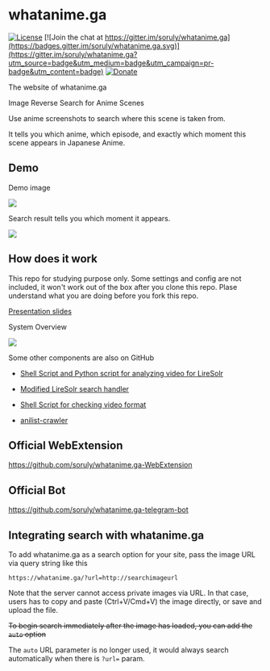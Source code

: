# whatanime.ga

[![License](https://img.shields.io/github/license/soruly/whatanime.ga.svg?maxAge=2592000)](https://github.com/soruly/whatanime.ga/blob/master/LICENSE)
[![Join the chat at https://gitter.im/soruly/whatanime.ga](https://badges.gitter.im/soruly/whatanime.ga.svg)](https://gitter.im/soruly/whatanime.ga?utm_source=badge&utm_medium=badge&utm_campaign=pr-badge&utm_content=badge)
[![Donate](https://img.shields.io/badge/donate-patreon-orange.svg)](https://www.patreon.com/soruly)

The website of whatanime.ga

Image Reverse Search for Anime Scenes

Use anime screenshots to search where this scene is taken from.

It tells you which anime, which episode, and exactly which moment this scene appears in Japanese Anime.

## Demo

Demo image

![](https://images.plurk.com/2FKxneXP64qiKwjlUA7sKj.jpg)

Search result tells you which moment it appears.

![](https://addons.cdn.mozilla.net/user-media/previews/full/175/175674.png)

## How does it work

This repo for studying purpose only. Some settings and config are not included, it won't work out of the box after you clone this repo. Plase understand what you are doing before you fork this repo.

[Presentation slides](https://go-talks.appspot.com/github.com/soruly/slides/whatanime.ga.slide)

System Overview

![](https://pbs.twimg.com/media/CstZmrxUIAAi8La.jpg)

Some other components are also on GitHub

- [Shell Script and Python script for analyzing video for LireSolr](https://gist.github.com/soruly/032613e350cdbbe7b0dbe4a7f60bbefd)

- [Modified LireSolr search handler](https://gist.github.com/soruly/6d162ac7cc807e3ceb98)

- [Shell Script for checking video format](https://gist.github.com/soruly/1f8ec6f0a8772dfb59e49389bdde991f)

- [anilist-crawler](https://github.com/soruly/anilist-crawler)

## Official WebExtension
https://github.com/soruly/whatanime.ga-WebExtension

## Official Bot
https://github.com/soruly/whatanime.ga-telegram-bot

## Integrating search with whatanime.ga
To add whatanime.ga as a search option for your site, pass the image URL via query string like this
```
https://whatanime.ga/?url=http://searchimageurl
```
Note that the server cannot access private images via URL.
In that case, users has to copy and paste (Ctrl+V/Cmd+V) the image directly, or save and upload the file.

~~To begin search immediately after the image has loaded, you can add the `auto` option~~

The `auto` URL parameter is no longer used, it would always search automatically when there is `?url=` param.
